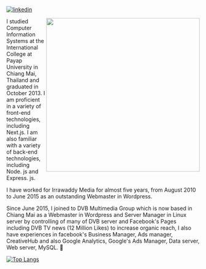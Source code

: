 [![linkedin](https://img.shields.io/badge/linkedIn-profile-green?colorA=075BD8&colorB=0B469E&style=for-the-badge)](https://www.linkedin.com/in/ye-min-naing-9454239/)

<img align="right" width="400px" src="https://english.dvb.no/wp-content/uploads/2024/06/yeminnaing.jpg"/>

  <div align="left">
  <p>
   I studied Computer Information Systems at the International College at Payap University in Chiang Mai, Thailand and graduated in October 2013. I am proficient in a variety of front-end technologies, including Next.js. I am also familiar with a variety of back-end technologies, including Node. js and Express. js.</p>

<p>I have worked for Irrawaddy Media for almost five years, from August 2010 to June 2015 as an outstanding Webmaster in Wordpress.</p>

<p>Since June 2015, I joined to DVB Multimedia Group which is now based in Chiang Mai as a Webmaster in Wordpress and Server Manager in Linux server by controlling of many of DVB server and Facebook's Pages including DVB TV news (12 Million Likes) to increase organic reach, I also have experiences in facebook's Business Manager, Ads manager, CreativeHub and also Google Analytics, Google's Ads Manager, Data server, Web server, MySQL.
💙
  
  </p>
  </div>
  
[![Top Langs](https://github-readme-stats.vercel.app/api/top-langs/?username=thargyi74&layout=compact&show_icons=true&theme=tokyonight)](https://github.com/anuraghazra/github-readme-stats)
